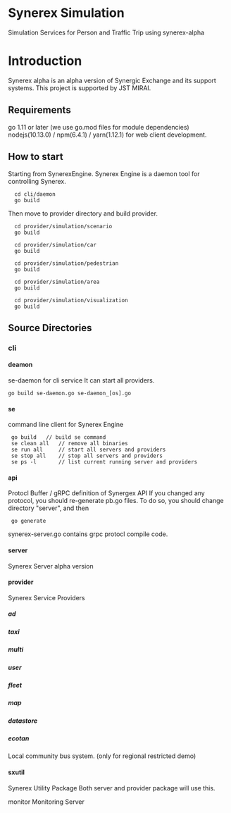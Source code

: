 # Synerex Simulation

Simulation Services for Person and Traffic Trip using synerex-alpha

# Introduction

Synerex alpha is an alpha version of Synergic Exchange and its support systems.
This project is supported by JST MIRAI.

## Requirements

go 1.11 or later (we use go.mod files for module dependencies)
nodejs(10.13.0) / npm(6.4.1) / yarn(1.12.1) for web client development.

## How to start

Starting from SynerexEngine.
Synerex Engine is a daemon tool for controlling Synerex.

```
  cd cli/daemon
  go build
```

Then move to provider directory and build provider.

```
  cd provider/simulation/scenario
  go build

  cd provider/simulation/car
  go build

  cd provider/simulation/pedestrian
  go build

  cd provider/simulation/area
  go build

  cd provider/simulation/visualization
  go build
```

## Source Directories

### cli

#### deamon

se-daemon for cli service
It can start all providers.

```
go build se-daemon.go se-daemon_[os].go
```

#### se

command line client for Synerex Engine

```
 go build   // build se command
 se clean all   // remove all binaries
 se run all     // start all servers and providers
 se stop all    // stop all servers and providers
 se ps -l       // list current running server and providers
```

#### api

Protocl Buffer / gRPC definition of Synergex API
If you changed any protocol, you should re-generate pb.go files.
To do so, you should change directory "server", and then

```
 go generate
```

synerex-server.go contains grpc protocl compile code.

#### server

Synerex Server alpha version

#### provider

Synerex Service Providers

##### ad

##### taxi

##### multi

##### user

##### fleet

##### map

##### datastore

##### ecotan

Local community bus system. (only for regional restricted demo)

#### sxutil

Synerex Utility Package Both server and provider package will
use this.

monitor Monitoring Server
